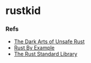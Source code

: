 # rustkid

### Refs

- [The Dark Arts of Unsafe Rust](https://doc.rust-lang.org/stable/nomicon/)
- [Rust By Example](https://doc.rust-lang.org/stable/rust-by-example/index.html)
- [The Rust Standard Library](https://doc.rust-lang.org/std/index.html)
